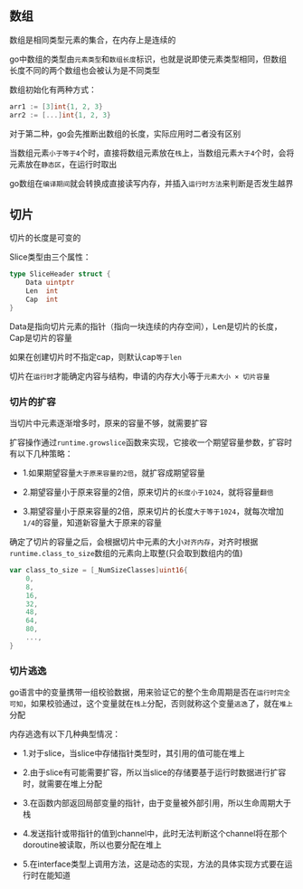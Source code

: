 ## 数组

数组是相同类型元素的集合，在内存上是连续的

go中数组的类型由`元素类型`和`数组长度`标识，也就是说即使元素类型相同，但数组长度不同的两个数组也会被认为是不同类型

数组初始化有两种方式：

```go
arr1 := [3]int{1, 2, 3}
arr2 := [...]int{1, 2, 3}
```

对于第二种，go会先推断出数组的长度，实际应用时二者没有区别

当数组元素`小于等于4`个时，直接将数组元素放在`栈`上，当数组元素`大于4`个时，会将元素放在`静态区`，在运行时取出

go数组在`编译期间`就会转换成直接读写内存，并插入`运行时方法`来判断是否发生越界

## 切片

切片的长度是可变的

Slice类型由三个属性：

```go
type SliceHeader struct {
	Data uintptr
	Len  int
	Cap  int
}
```

Data是指向切片元素的指针（指向一块连续的内存空间），Len是切片的长度，Cap是切片的容量

如果在创建切片时不指定cap，则默认cap`等于len`

切片在`运行时`才能确定内容与结构，申请的内存大小等于`元素大小 × 切片容量`

### 切片的扩容

当切片中元素逐渐增多时，原来的容量不够，就需要扩容

扩容操作通过`runtime.growslice`函数来实现，它接收一个期望容量参数，扩容时有以下几种策略：

- 1.如果期望容量`大于原来容量的2倍`，就扩容成期望容量

- 2.期望容量小于原来容量的2倍，原来切片的`长度小于1024`，就将容量`翻倍`

- 3.期望容量小于原来容量的2倍，原来切片的长度`大于等于1024`，就每次增加`1/4`的容量，知道新容量大于原来的容量

确定了切片的容量之后，会根据切片中元素的大小`对齐内存`，对齐时根据`runtime.class_to_size`数组的元素向上取整(只会取到数组内的值)

```go
var class_to_size = [_NumSizeClasses]uint16{
    0,
    8,
    16,
    32,
    48,
    64,
    80,
    ...,
}
```

### 切片逃逸

go语言中的变量携带一组校验数据，用来验证它的整个生命周期是否在`运行时完全可知`，如果校验通过，这个变量就在`栈上`分配，否则就称这个变量`逃逸`了，就在`堆上`分配

内存逃逸有以下几种典型情况：

- 1.对于slice，当slice中存储指针类型时，其引用的值可能在堆上

- 2.由于slice有可能需要扩容，所以当slice的存储要基于运行时数据进行扩容时，就需要在堆上分配

- 3.在函数内部返回局部变量的指针，由于变量被外部引用，所以生命周期大于栈

- 4.发送指针或带指针的值到channel中，此时无法判断这个channel将在那个doroutine被读取，所以也要分配在堆上

- 5.在interface类型上调用方法，这是动态的实现，方法的具体实现方式要在运行时在能知道

